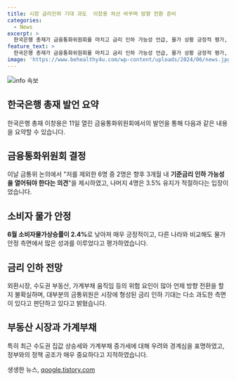 ```yaml
---
title: 시장 금리인하 기대 과도  이창용 차선 바꾸며 방향 전환 준비
categories:
  - News
excerpt: >
  한국은행 총재가 금융통화위원회를 마치고 금리 인하 가능성 언급, 물가 상황 긍정적 평가, 수도권 부동산과 가계부채에 대한 우려 표명. 전원일치로 기준금리 3.50% 동결 결정. 2명은 3개월 내 인하 가능성 열어둬야 주장, 4명은 3.5% 유지 적절한 것으로 의견. 외환시장, 수도권 부동산, 가계부채 등 위험 요인 많다는 태도와 정부와 정책 공조 중요성 강조. 물가와 금융안정 고려 시 시장에 형성된 금리 인하 기대는 다소 과도한 측면이라는 의견 제시. 수도권 집값 상승 속도가 예상보다 빠르다는 우려와 가계부채 증가세에 대한 경계심 표명.
feature_text: >
  한국은행 총재가 금융통화위원회를 마치고 금리 인하 가능성 언급, 물가 상황 긍정적 평가, 수도권 부동산과 가계부채에 대한 우려 표명. 전원일치로 기준금리 3.50% 동결 결정. 2명은 3개월 내 인하 가능성 열어둬야 주장, 4명은 3.5% 유지 적절한 것으로 의견. 외환시장, 수도권 부동산, 가계부채 등 위험 요인 많다는 태도와 정부와 정책 공조 중요성 강조. 물가와 금융안정 고려 시 시장에 형성된 금리 인하 기대는 다소 과도한 측면이라는 의견 제시. 수도권 집값 상승 속도가 예상보다 빠르다는 우려와 가계부채 증가세에 대한 경계심 표명.
image: 'https://www.behealthy4u.com/wp-content/uploads/2024/06/news.jpg'
---
```


<p><img src="https://www.behealthy4u.com/wp-content/uploads/2024/06/news.jpg" alt="info 속보" /></p>

<h2 data-ke-size="size26">한국은행 총재 발언 요약</h2>

<p data-ke-size="size16">한국은행 총재 이창용은 11일 열린 금융통화위원회에서의 발언을 통해 다음과 같은 내용을 요약할 수 있습니다.</p>

<h2 data-ke-size="size24">금융통화위원회 결정</h2>

<p data-ke-size="size16">이날 금통위 논의에서 "저를 제외한 6명 중 2명은 향후 3개월 내 <b>기준금리 인하 가능성을 열어둬야 한다는 의견</b>"을 제시하였고, 나머지 4명은 3.5% 유지가 적절하다는 입장이었습니다.</p>

<h2 data-ke-size="size24">소비자 물가 안정</h2>

<p data-ke-size="size16"><b>6월 소비자물가상승률이 2.4%</b>로 낮아져 매우 긍정적이고, 다른 나라와 비교해도 물가 안정 측면에서 많은 성과를 이루었다고 평가하였습니다.</p>

<h2 data-ke-size="size24">금리 인하 전망</h2>

<p data-ke-size="size16">외환시장, 수도권 부동산, 가계부채 움직임 등의 위험 요인이 많아 언제 방향 전환을 할지 불확실하며, 대부분의 금통위원은 시장에 형성된 금리 인하 기대는 다소 과도한 측면이 있다고 판단하고 있다고 밝혔습니다.</p>

<h2 data-ke-size="size24">부동산 시장과 가계부채</h2>

<p data-ke-size="size16">특히 최근 수도권 집값 상승세와 가계부채 증가세에 대해 우려와 경계심을 표명하였고, 정부와의 정책 공조가 매우 중요하다고 지적하였습니다.</p>
생생한 뉴스, <a href="https://qoogle.tistory.com" rel="dofollow">qoogle.tistory.com</a>


